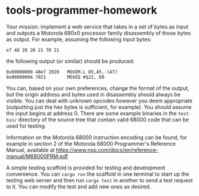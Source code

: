 # tools-programmer-homework

Your mission: implement a web service that takes in a set of bytes as input and outputs a Motorola 680x0 processor 
family disassembly of those bytes as output. For example, assuming the following input bytes:

````
e7 48 20 20 21 70 21 
````

the following output (or similar) should be produced:

````
0x00000000 48e7 2020   MOVEM.L D5,A5,-(A7)
0x00000004 7021        MOVEQ #$21, D0
````

You can, based on your own preferences, change the format of the output, but the origin address and bytes used in
disassembly should always be visible. You can deal with unknown opcodes however you deem appropriate
(outputting just the hex bytes is sufficient, for example). You should assume the input begins at address 0.
There are some example binaries in the `test-bin/` directory of the source tree that contain valid 68000 code that
can be used for testing.

Information on the Motorola 68000 instruction encoding can be found, for example in section 2 of
the Motorola 68000 Programmer's Reference Manual, available at 
https://www.nxp.com/docs/en/reference-manual/M68000PRM.pdf

A simple testing scaffold is provided for testing and development convenience. You can `cargo run` the scaffold in 
one terminal to start up the testing web server and then run `cargo test` in another to send a test request to it. 
You can modify the test and add new ones as desired.